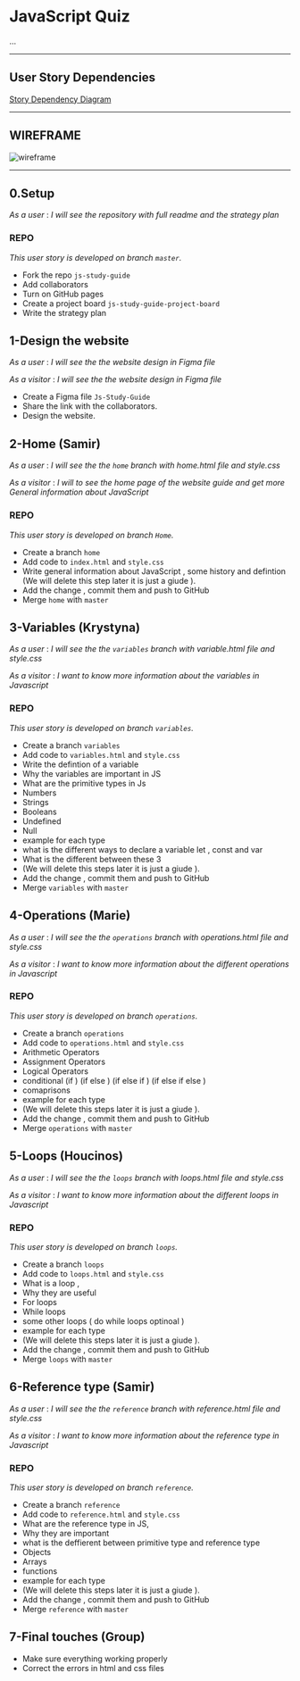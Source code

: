 # JavaScript Quiz

...

---

## User Story Dependencies

[Story Dependency Diagram](https://excalidraw.com/)

---

## WIREFRAME

![wireframe]()

---

## 0.Setup
_As a user_ : _I will see the repository with full readme and the strategy plan_

### REPO

 _This user story is developed on branch `master`._

- Fork the repo `js-study-guide` 
- Add collaborators 
- Turn on GitHub pages 
- Create a project board `js-study-guide-project-board`
- Write the strategy plan 


## 1-Design the website 
_As a user_ : _I will see the the website design in Figma file_

_As a visitor_ : _I will see the the website design in Figma file_

- Create a Figma file `Js-Study-Guide` 
- Share the link with the collaborators.
- Design the website.
  
## 2-Home (Samir)

_As a user_ : _I will see the the `home` branch with home.html file and style.css_

_As a visitor_ : _I will to see the home page of the website guide and get more General information about JavaScript_

### REPO

 _This user story is developed on branch `Home`._

- Create a branch `home` 
- Add code to `index.html` and `style.css` 
- Write general information about JavaScript , some history and defintion (We will delete this step later it is just a giude ).
- Add the change , commit them and push to GitHub
- Merge `home` with `master`


## 3-Variables (Krystyna)

_As a user_ : _I will see the the `variables` branch with variable.html file and style.css_

_As a visitor_ : _I want to know more information about the variables in Javascript_

### REPO

 _This user story is developed on branch `variables`._

- Create a branch `variables` 
- Add code to `variables.html` and `style.css` 
- Write the defintion of a variable 
- Why the variables are important in JS
- What are the primitive types in Js
- Numbers
- Strings
- Booleans
- Undefined
- Null
- example for each type 
- what is the different ways to declare a variable  let , const and var 
- What is the different between these 3 
- (We will delete this steps later it is just a giude ).
- Add the change , commit them and push to GitHub
- Merge `variables` with `master`

## 4-Operations (Marie)

_As a user_ : _I will see the the `operations` branch with operations.html file and style.css_

_As a visitor_ : _I want to know more information about the different operations in Javascript_

### REPO

 _This user story is developed on branch `operations`._

- Create a branch `operations` 
- Add code to `operations.html` and `style.css` 
- Arithmetic Operators 
- Assignment Operators
- Logical Operators
- conditional (if )  (if  else ) (if else if )  (if else if  else )
- comaprisons
- example for each type 
- (We will delete this steps later it is just a giude ).
- Add the change , commit them and push to GitHub
- Merge `operations` with `master`
  
## 5-Loops (Houcinos)

_As a user_ : _I will see the the `loops` branch with loops.html file and style.css_

_As a visitor_ : _I want to know more information about the different loops in Javascript_

### REPO

 _This user story is developed on branch `loops`._

- Create a branch `loops` 
- Add code to `loops.html` and `style.css` 
- What is a loop , 
- Why they are useful 
- For loops
- While loops
- some other loops ( do while loops optinoal )
- example for each type 
- (We will delete this steps later it is just a giude ).
- Add the change , commit them and push to GitHub
- Merge `loops` with `master`


## 6-Reference type (Samir)

_As a user_ : _I will see the the `reference` branch with reference.html file and style.css_

_As a visitor_ : _I want to know more information about the reference type in Javascript_

### REPO

 _This user story is developed on branch `reference`._

- Create a branch `reference` 
- Add code to `reference.html` and `style.css` 
- What are the reference type in JS, 
- Why they are important 
- what is the deffierent between primitive type and reference type
- Objects
- Arrays
- functions
- example for each type 
- (We will delete this steps later it is just a giude ).
- Add the change , commit them and push to GitHub
- Merge `reference` with `master`

## 7-Final touches  (Group)

- Make sure everything working properly 
- Correct the errors in html and css files 